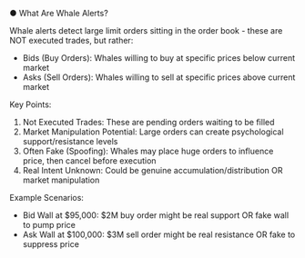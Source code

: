 ● What Are Whale Alerts?

Whale alerts detect large limit orders sitting in the order book - these are NOT executed trades, but rather:

- Bids (Buy Orders): Whales willing to buy at specific prices below current market
- Asks (Sell Orders): Whales willing to sell at specific prices above current market

Key Points:

1. Not Executed Trades: These are pending orders waiting to be filled
2. Market Manipulation Potential: Large orders can create psychological support/resistance levels
3. Often Fake (Spoofing): Whales may place huge orders to influence price, then cancel before execution
4. Real Intent Unknown: Could be genuine accumulation/distribution OR market manipulation

Example Scenarios:

- Bid Wall at $95,000: $2M buy order might be real support OR fake wall to pump price
- Ask Wall at $100,000: $3M sell order might be real resistance OR fake to suppress price

